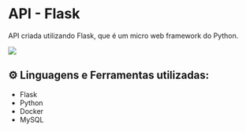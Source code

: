 # API - Flask

API criada utilizando Flask, que é um micro web framework do Python.

<p align="left">
  <img src="https://miro.medium.com/v2/resize:fit:1100/format:webp/1*0G5zu7CnXdMT9pGbYUTQLQ.png" />
</p>

## ⚙️ Linguagens e Ferramentas utilizadas:

- Flask
- Python
- Docker
- MySQL